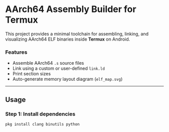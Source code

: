 # AArch64 Assembly Builder for Termux

This project provides a minimal toolchain for assembling, linking, and visualizing AArch64 ELF binaries inside **Termux** on Android.

### Features

- Assemble AArch64 `.s` source files
- Link using a custom or user-defined `link.ld`
- Print section sizes
- Auto-generate memory layout diagram (`elf_map.svg`)

---

## Usage

### Step 1: Install dependencies
```bash
pkg install clang binutils python
